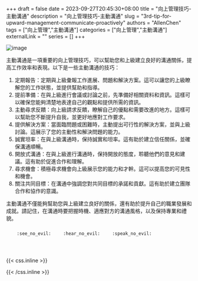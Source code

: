 +++ 
draft = false
date = 2023-09-27T20:45:30+08:00
title = "向上管理技巧-主動溝通"
description = "向上管理技巧-主動溝通"
slug = "3rd-tip-for-upward-management-communicate-proactively"
authors = "AllenChen"
tags = ["向上管理","主動溝通"]
categories = ["向上管理","主動溝通"]
externalLink = ""
series = []
+++

![image](/images/post/A-rabbit-with-big-blue-eyes-talking-a-superior-boss-and-communicating-proactively-with-Van-Gogh-style.jpeg)

主動溝通是一項重要的向上管理技巧，可以幫助您和上級建立良好的溝通關係，提高工作效率和表現。以下是一些主動溝通的技巧：

1. 定期報告：定期與上級彙報工作進展、問題和解決方案。這可以讓您的上級瞭解您的工作狀態，並提供幫助和指導。
2. 提前準備：在與上級進行會議或討論之前，先準備好相關資料和資訊。這樣可以確保您能夠清楚地表達自己的觀點和提供所需的資訊。
3. 主動尋求反饋：向上級請求反饋，瞭解自己的優點和需要改進的地方。這樣可以幫助您不斷提升自我，並更好地應對工作要求。
4. 提供解決方案：當面臨問題或困難時，主動提出可行性的解決方案，並與上級討論。這展示了您的主動性和解決問題的能力。
5. 誠實坦率：在與上級溝通時，保持誠實和坦率。這有助於建立信任關係，並確保溝通順暢。
6. 開放式溝通：在與上級進行溝通時，保持開放的態度，聆聽他們的意見和建議。這有助於促進合作和理解。
7. 尋求機會：積極尋求機會向上級展示您的能力和才幹。這可以提高您的可見性和機會。
8. 關注共同目標：在溝通中強調您對共同目標的承諾和貢獻。這有助於建立團隊合作和協作的意識。

主動溝通不僅能夠幫助您與上級建立良好的關係，還有助於提升自己的職業發展和成就。請記住，在溝通時要把握時機、適應對方的溝通風格，以及保持專業和禮貌。


<p><span class="nowrap"><span class="emojify">🙈</span> <code>:see_no_evil:</code></span>  <span class="nowrap"><span class="emojify">🙉</span> <code>:hear_no_evil:</code></span>  <span class="nowrap"><span class="emojify">🙊</span> <code>:speak_no_evil:</code></span></p>
<br>
    

{{< css.inline >}}
<style>
.emojify {
	font-family: Apple Color Emoji, Segoe UI Emoji, NotoColorEmoji, Segoe UI Symbol, Android Emoji, EmojiSymbols;
	font-size: 2rem;
	vertical-align: middle;
}
@media screen and (max-width:650px) {
  .nowrap {
    display: block;
    margin: 25px 0;
  }
}
</style>
{{< /css.inline >}}
